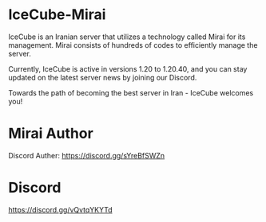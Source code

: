 # IceCube-Mirai

IceCube is an Iranian server that utilizes a technology called Mirai for its management. Mirai consists of hundreds of codes to efficiently manage the server.

Currently, IceCube is active in versions 1.20 to 1.20.40, and you can stay updated on the latest server news by joining our Discord.

Towards the path of becoming the best server in Iran - IceCube welcomes you!

# Mirai Author
Discord Auther: https://discord.gg/sYreBfSWZn
# Discord
https://discord.gg/vQvtqYKYTd

